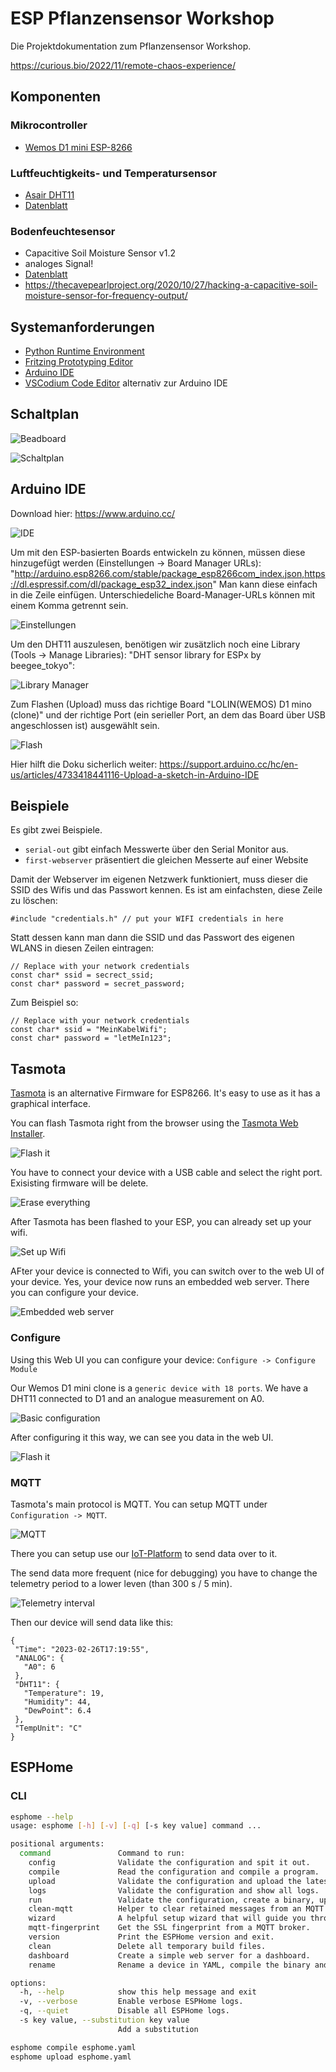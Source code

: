 # ESP Pflanzensensor Workshop

Die Projektdokumentation zum Pflanzensensor Workshop.

<https://curious.bio/2022/11/remote-chaos-experience/>

## Komponenten

### Mikrocontroller

* [Wemos D1 mini ESP-8266](https://www.wemos.cc/en/latest/d1/d1_mini.html)

### Luftfeuchtigkeits- und Temperatursensor

* [Asair DHT11](https://asairsensors.com/product/dht11-sensor/)
* [Datenblatt](https://www.mouser.com/datasheet/2/758/DHT11-Technical-Data-Sheet-Translated-Version-1143054.pdf)

### Bodenfeuchtesensor

* Capacitive Soil Moisture Sensor v1.2
* analoges Signal!
* [Datenblatt](https://media.digikey.com/pdf/data%20sheets/dfrobot%20pdfs/sen0193_web.pdf)
* <https://thecavepearlproject.org/2020/10/27/hacking-a-capacitive-soil-moisture-sensor-for-frequency-output/>

## Systemanforderungen

* [Python Runtime Environment](https://www.python.org/)
* [Fritzing Prototyping Editor](https://fritzing.org/)
* [Arduino IDE](https://www.arduino.cc/)
* [VSCodium Code Editor](https://vscodium.com/) alternativ zur Arduino IDE

## Schaltplan

![Beadboard](breadboard.png "breadboard")

![Schaltplan](schaltplan.png "schaltplan")

## Arduino IDE

Download hier: https://www.arduino.cc/

![IDE](ide.png "ide")


Um mit den ESP-basierten Boards entwickeln zu können, müssen diese hinzugefügt werden (Einstellungen -> Board Manager URLs): "http://arduino.esp8266.com/stable/package_esp8266com_index.json,https://dl.espressif.com/dl/package_esp32_index.json" Man kann diese einfach in die Zeile einfügen. Unterschiedeliche Board-Manager-URLs können mit einem Komma getrennt sein.

![Einstellungen](preferences.png "board manager URLs")

Um den DHT11 auszulesen, benötigen wir zusätzlich noch eine Library (Tools -> Manage Libraries): "DHT sensor library for ESPx by beegee_tokyo":

![Library Manager](librarymanager.png "library manager")

Zum Flashen (Upload) muss das richtige Board "LOLIN(WEMOS) D1 mino (clone)" und der richtige Port (ein serieller Port, an dem das Board über USB angeschlossen ist) ausgewählt sein.

![Flash](flash.png "flash")


Hier hilft die Doku sicherlich weiter: https://support.arduino.cc/hc/en-us/articles/4733418441116-Upload-a-sketch-in-Arduino-IDE


## Beispiele

Es gibt zwei Beispiele. 
* `serial-out` gibt einfach Messwerte über den Serial Monitor aus.
* `first-webserver` präsentiert die gleichen Messerte auf einer Website

Damit der Webserver im eigenen Netzwerk funktioniert, muss dieser die SSID des Wifis und das Passwort kennen. Es ist am einfachsten, diese Zeile zu löschen: 
```
#include "credentials.h" // put your WIFI credentials in here
```

Statt dessen kann man dann die SSID und das Passwort des eigenen WLANS in diesen Zeilen eintragen:
```
// Replace with your network credentials
const char* ssid = secrect_ssid;
const char* password = secret_password;
```

Zum Beispiel so:

```
// Replace with your network credentials
const char* ssid = "MeinKabelWifi";
const char* password = "letMeIn123";
```

## Tasmota

[Tasmota](https://tasmota.github.io/docs/) is an alternative Firmware for ESP8266. It's easy to use as it has a graphical interface.

You can flash Tasmota right from the browser using the [Tasmota Web Installer](https://tasmota.github.io/).

![Flash it](./tasmota/01-flash-1.png)

You have to connect your device with a USB cable and select the right port. Exisisting firmware will be delete.

![Erase everything](./tasmota/02-flash-2.png)

After Tasmota has been flashed to your ESP, you can already set up your wifi.

![Set up Wifi](./tasmota/03-wifi.png)

AFter your device is connected to Wifi, you can switch over to the web UI of your device. Yes, your device now runs an embedded web server. There you can configure your device.

![Embedded web server](./tasmota/04-web-ui.png)

### Configure

Using this Web UI you can configure your device: `Configure -> Configure Module`

Our Wemos D1 mini clone is a `generic device with 18 ports`. We have a DHT11 connected to D1 and an analogue measurement on A0.

![Basic configuration](./tasmota/05-configuration.png)


After configuring it this way, we can see you data in the web UI.

![Flash it](./tasmota/06-overview.png)

### MQTT

Tasmota's main protocol is MQTT. You can setup MQTT under `Configuration -> MQTT`.

 ![MQTT](./tasmota/07-setup-mqtt.png)

There you can setup use our [IoT-Platform](../iot-platform) to send data over to it.

The send data more frequent (nice for debugging) you have to change the telemetry period to a lower leven (than 300 s / 5 min).

 ![Telemetry interval](./tasmota/08-configure-telemetry-interval.png)
 
 Then our device will send data like this:
 
 ```
 {
  "Time": "2023-02-26T17:19:55",
  "ANALOG": {
    "A0": 6
  },
  "DHT11": {
    "Temperature": 19,
    "Humidity": 44,
    "DewPoint": 6.4
  },
  "TempUnit": "C"
}

 ```


## ESPHome

### CLI

```sh
esphome --help
usage: esphome [-h] [-v] [-q] [-s key value] command ...

positional arguments:
  command               Command to run:
    config              Validate the configuration and spit it out.
    compile             Read the configuration and compile a program.
    upload              Validate the configuration and upload the latest binary.
    logs                Validate the configuration and show all logs.
    run                 Validate the configuration, create a binary, upload it, and start logs.
    clean-mqtt          Helper to clear retained messages from an MQTT topic.
    wizard              A helpful setup wizard that will guide you through setting up ESPHome.
    mqtt-fingerprint    Get the SSL fingerprint from a MQTT broker.
    version             Print the ESPHome version and exit.
    clean               Delete all temporary build files.
    dashboard           Create a simple web server for a dashboard.
    rename              Rename a device in YAML, compile the binary and upload it.

options:
  -h, --help            show this help message and exit
  -v, --verbose         Enable verbose ESPHome logs.
  -q, --quiet           Disable all ESPHome logs.
  -s key value, --substitution key value
                        Add a substitution
```

```sh
esphome compile esphome.yaml
esphome upload esphome.yaml
```

